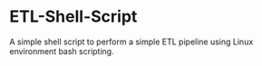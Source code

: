 # ETL-Shell-Script
A simple shell script to perform a simple ETL pipeline using Linux environment bash scripting.
